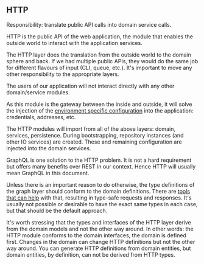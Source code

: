 ## HTTP

Responsibility: translate public API calls into domain service calls.

HTTP is the public API of the web application, the module that enables the outside world to interact with the application services.

The HTTP layer does the translation from the outside world to the domain sphere and back. If we had multiple public APIs, they would do the same job for different flavours of input (CLI, queue, etc.). It's important to move any other responsibility to the appropriate layers.

The users of our application will not interact directly with any other domain/service modules.

As this module is the gateway between the inside and outside, it will solve the injection of the [environment specific configuration](../configuration.md) into the application: credentials, addresses, etc.

The HTTP modules will import from all of the above layers: domain, services, persistence. During bootstrapping, repository instances (and other IO services) are created. These and remaining configuration are injected into the domain services.

GraphQL is one solution to the HTTP problem. It is not a hard requirement but offers many benefits over REST in our context. Hence HTTP will usually mean GraphQL in this document.

Unless there is an important reason to do otherwise, the type definitions of the graph layer should conform to the domain definitions. There are [tools that can help](https://typegraphql.ml/) with that, resulting in type-safe requests and responses. It's usually not possible or desirable to have the exact same types in each case, but that should be the default approach.

It's worth stressing that the types and interfaces of the HTTP layer derive from the domain models and not the other way around. In other words: the HTTP module conforms to the domain interfaces, the domain is defined first. Changes in the domain can change HTTP definitions but not the other way around. You can generate HTTP definitions from domain entities, but domain entities, by definition, can not be derived from HTTP types.